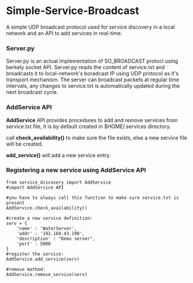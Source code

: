 # Simple-Service-Broadcast
A simple UDP broadcast protocol used for service discovery in a local network and an API to add services in real-time.

<h3>Server.py</h3>
Server.py is an actual implementation of SO_BROADCAST protocl using berkely socket API. Server.py reads the content of service.txt and broadcasts
it to local-network's boradcast IP using UDP protocol as it's transport mechanism. The server can broadcast packets at regular time intervals, any changes
to service.txt is automatically updated during the next broadcast cycle. 

<h3> AddService API </h3>

<strong>AddService</strong> API provides procedures to add and remove services from service.txt file, it is by default created in $HOME/.services directory.

call <strong>check_availability()</strong> to make sure the file exists, else a new service file will be created.

<strong>add_service()</strong> will add a new service entry.

<h3> Registering a new service using AddService API </h3>

``` 
from service_discovery import AddService
#import AddService API

#you have to always call this function to make sure service.txt is present
AddService.check_availability()

#create a new service definition:
serv = {
    'name' : 'WaterServer',
    'addr' : '192.168.43.190',
    'description' : "Demo server",
    'port' : 5000
}
#register the service:
AddService.add_service(serv)

#remove method:
AddService.remove_service(serv)
```



